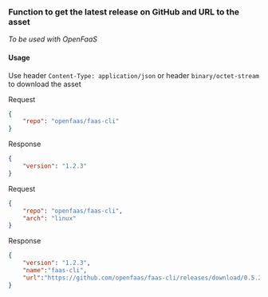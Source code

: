 ### Function to get the latest release on GitHub and URL to the asset

*To be used with OpenFaaS*

#### Usage
Use header `Content-Type: application/json` or header `binary/octet-stream` to download the asset 

Request

```json
{
    "repo": "openfaas/faas-cli"
}
```

Response

```json
{
    "version": "1.2.3"
}
```

Request

```json
{
    "repo": "openfaas/faas-cli",
    "arch": "linux"
}
```

Response

```json
{
    "version": "1.2.3",
    "name":"faas-cli",
    "url":"https://github.com/openfaas/faas-cli/releases/download/0.5.2/faas-cli"
}
```
